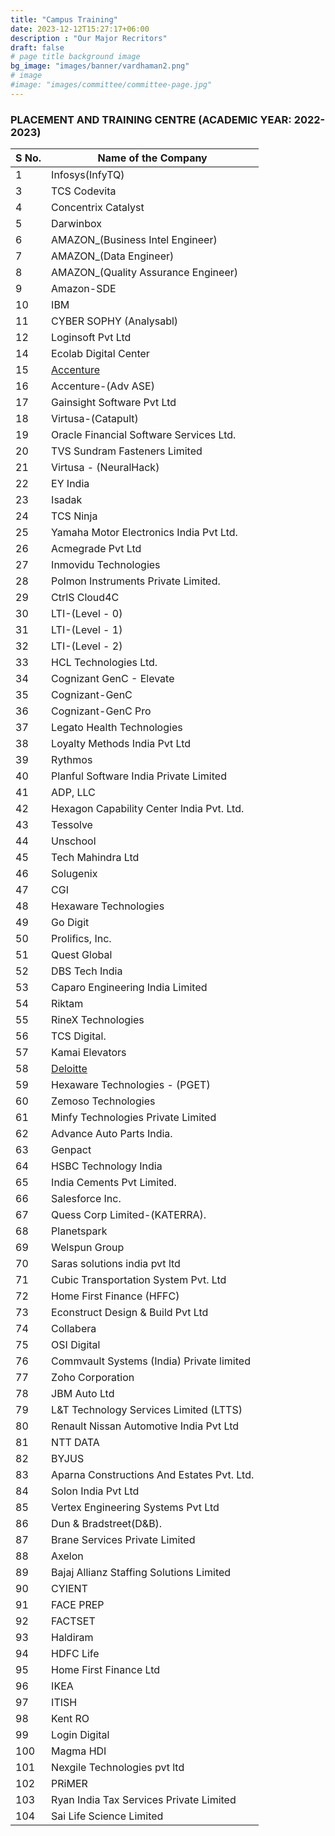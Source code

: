 ```yaml
---
title: "Campus Training"
date: 2023-12-12T15:27:17+06:00
description : "Our Major Recritors"
draft: false
# page title background image
bg_image: "images/banner/vardhaman2.png"
# image
#image: "images/committee/committee-page.jpg"
---
```


### PLACEMENT AND TRAINING CENTRE (ACADEMIC YEAR: 2022- 2023)									


| S No. | Name of the Company                        |
|-------|--------------------------------------------|
| 1     | Infosys(InfyTQ)                         |
| 3     | TCS Codevita                               |
| 4     | Concentrix Catalyst                        |
| 5     | Darwinbox                                  |
| 6     | AMAZON_(Business Intel Engineer)           |
| 7     | AMAZON_(Data Engineer)                     |
| 8     | AMAZON_(Quality Assurance Engineer)        |
| 9     | Amazon-SDE                                 |
| 10    | IBM                                        |
| 11    | CYBER SOPHY (Analysabl)                    |
| 12    | Loginsoft Pvt Ltd                          |
| 14    | Ecolab Digital Center                      |
| 15    | [Accenture](https://drive.google.com/file/d/1jvIT_-Nq0YUP8MBdjgEOPNHKEo3dVgbs/view?usp=drivesdk)                                 |
| 16    | Accenture-(Adv ASE)                        |
| 17    | Gainsight Software Pvt Ltd                 |
| 18    | Virtusa-(Catapult)                         |
| 19    | Oracle Financial Software Services Ltd.    |
| 20    | TVS Sundram Fasteners Limited              |
| 21    | Virtusa - (NeuralHack)                     |
| 22    | EY India                                   |
| 23    | Isadak                                     |
| 24    | TCS Ninja                                  |
| 25    | Yamaha Motor Electronics India Pvt Ltd.    |
| 26    | Acmegrade Pvt Ltd                          |
| 27    | Inmovidu Technologies                      |
| 28    | Polmon Instruments Private Limited.        |
| 29    | CtrlS Cloud4C                              |
| 30    | LTI-(Level - 0)                            |
| 31    | LTI-(Level - 1)                            |
| 32    | LTI-(Level - 2)                            |
| 33    | HCL Technologies Ltd.                      |
| 34    | Cognizant GenC - Elevate                   |
| 35    | Cognizant-GenC                             |
| 36    | Cognizant-GenC Pro                         |
| 37    | Legato Health Technologies                 |
| 38    | Loyalty Methods India Pvt Ltd              |
| 39    | Rythmos                                    |
| 40    | Planful Software India Private Limited     |
| 41    | ADP, LLC                                   |
| 42    | Hexagon Capability Center lndia Pvt. Ltd.  |
| 43    | Tessolve                                   |
| 44    | Unschool                                   |
| 45    | Tech Mahindra Ltd                          |
| 46    | Solugenix                                  |
| 47    | CGI                                        |
| 48    | Hexaware Technologies                      |
| 49    | Go Digit                                   |
| 50    | Prolifics, Inc.                            |
| 51    | Quest Global                               |
| 52    | DBS Tech India                             |
| 53    | Caparo Engineering India Limited           |
| 54    | Riktam                                     |
| 55    | RineX Technologies                         |
| 56    | TCS Digital.                               |
| 57    | Kamai Elevators                            |
| 58    | [Deloitte](https://drive.google.com/file/d/1lxqP8-VXxUs2lZA-kbLmcb3g78XEDKx_/view?usp=drivesdk)                                   |
| 59    | Hexaware Technologies - (PGET)             |
| 60    | Zemoso Technologies                        |
| 61    | Minfy Technologies Private Limited         |
| 62    | Advance Auto Parts India.                  |
| 63    | Genpact                                    |
| 64    | HSBC Technology India                      |
| 65    | India Cements Pvt Limited.                 |
| 66    | Salesforce Inc.                            |
| 67    | Quess Corp Limited-(KATERRA).              |
| 68    | Planetspark                                |
| 69    | Welspun Group                              |
| 70    | Saras solutions india pvt ltd              |
| 71    | Cubic Transportation System Pvt. Ltd       |
| 72    | Home First Finance  (HFFC)                 |
| 73    | Econstruct Design & Build Pvt Ltd          |
| 74    | Collabera                                  |
| 75    | OSI Digital                                |
| 76    | Commvault Systems (India) Private limited  |
| 77    | Zoho Corporation                           |
| 78    | JBM Auto Ltd                               |
| 79    | L&T Technology Services Limited (LTTS)     |
| 80    | Renault Nissan Automotive India Pvt Ltd    |
| 81    | NTT DATA                                   |
| 82    | BYJUS                                      |
| 83    | Aparna Constructions And Estates Pvt. Ltd. |
| 84    | Solon India Pvt Ltd                        |
| 85    | Vertex Engineering Systems Pvt Ltd         |
| 86    | Dun & Bradstreet(D&B).                     |
| 87    | Brane Services Private Limited             |
| 88    | Axelon                                     |
| 89    | Bajaj Allianz Staffing Solutions Limited   |
| 90    | CYIENT                                     |
| 91    | FACE PREP                                  |
| 92    | FACTSET                                    |
| 93    | Haldiram                                   |
| 94    | HDFC Life                                  |
| 95    | Home First Finance Ltd                     |
| 96    | IKEA                                       |
| 97    | ITISH                                      |
| 98    | Kent RO                                    |
| 99    | Login Digital                              |
| 100   | Magma HDI                                  |
| 101   | Nexgile Technologies pvt ltd               |
| 102   | PRiMER                                     |
| 103   | Ryan India Tax Services Private Limited    |
| 104   | Sai Life Science Limited                   |